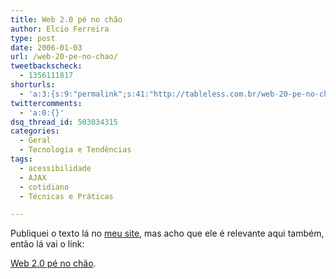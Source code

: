```yaml
---
title: Web 2.0 pé no chão
author: Elcio Ferreira
type: post
date: 2006-01-03
url: /web-20-pe-no-chao/
tweetbackscheck:
  - 1356111817
shorturls:
  - 'a:3:{s:9:"permalink";s:41:"http://tableless.com.br/web-20-pe-no-chao";s:7:"tinyurl";s:26:"http://tinyurl.com/3u6hz4v";s:4:"isgd";s:19:"http://is.gd/Eq9PWz";}'
twittercomments:
  - 'a:0:{}'
dsq_thread_id: 503034315
categories:
  - Geral
  - Tecnologia e Tendências
tags:
  - acessibilidade
  - AJAX
  - cotidiano
  - Técnicas e Práticas

---
```

Publiquei o texto lá no [meu site][1], mas acho que ele é relevante aqui também, então lá vai o link:
  
[Web 2.0 pé no chão][2].

 [1]: http://elcio.com.br/
 [2]: http://blog.elcio.com.br/web-20-pe-no-chao/